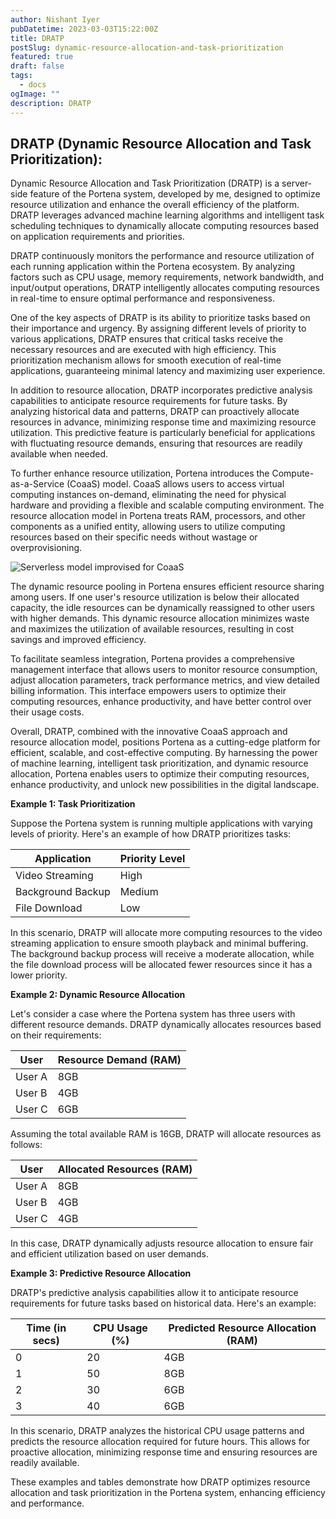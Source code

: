 ```yaml
---
author: Nishant Iyer
pubDatetime: 2023-03-03T15:22:00Z
title: DRATP
postSlug: dynamic-resource-allocation-and-task-prioritization
featured: true
draft: false
tags:
  - docs
ogImage: ""
description: DRATP
---
```


## DRATP (Dynamic Resource Allocation and Task Prioritization):

Dynamic Resource Allocation and Task Prioritization (DRATP) is a server-side feature of the Portena system, developed by me, designed to optimize resource utilization and enhance the overall efficiency of the platform. DRATP leverages advanced machine learning algorithms and intelligent task scheduling techniques to dynamically allocate computing resources based on application requirements and priorities.

DRATP continuously monitors the performance and resource utilization of each running application within the Portena ecosystem. By analyzing factors such as CPU usage, memory requirements, network bandwidth, and input/output operations, DRATP intelligently allocates computing resources in real-time to ensure optimal performance and responsiveness.

One of the key aspects of DRATP is its ability to prioritize tasks based on their importance and urgency. By assigning different levels of priority to various applications, DRATP ensures that critical tasks receive the necessary resources and are executed with high efficiency. This prioritization mechanism allows for smooth execution of real-time applications, guaranteeing minimal latency and maximizing user experience.

In addition to resource allocation, DRATP incorporates predictive analysis capabilities to anticipate resource requirements for future tasks. By analyzing historical data and patterns, DRATP can proactively allocate resources in advance, minimizing response time and maximizing resource utilization. This predictive feature is particularly beneficial for applications with fluctuating resource demands, ensuring that resources are readily available when needed.

To further enhance resource utilization, Portena introduces the Compute-as-a-Service (CoaaS) model. CoaaS allows users to access virtual computing instances on-demand, eliminating the need for physical hardware and providing a flexible and scalable computing environment. The resource allocation model in Portena treats RAM, processors, and other components as a unified entity, allowing users to utilize computing resources based on their specific needs without wastage or overprovisioning.

![Serverless model improvised for CoaaS](https://media.discordapp.net/attachments/971299427715272734/1116735543204886528/coaas.png?width=452&height=304)

The dynamic resource pooling in Portena ensures efficient resource sharing among users. If one user's resource utilization is below their allocated capacity, the idle resources can be dynamically reassigned to other users with higher demands. This dynamic resource allocation minimizes waste and maximizes the utilization of available resources, resulting in cost savings and improved efficiency.

To facilitate seamless integration, Portena provides a comprehensive management interface that allows users to monitor resource consumption, adjust allocation parameters, track performance metrics, and view detailed billing information. This interface empowers users to optimize their computing resources, enhance productivity, and have better control over their usage costs.

Overall, DRATP, combined with the innovative CoaaS approach and resource allocation model, positions Portena as a cutting-edge platform for efficient, scalable, and cost-effective computing. By harnessing the power of machine learning, intelligent task prioritization, and dynamic resource allocation, Portena enables users to optimize their computing resources, enhance productivity, and unlock new possibilities in the digital landscape.

**Example 1: Task Prioritization**

Suppose the Portena system is running multiple applications with varying levels of priority. Here's an example of how DRATP prioritizes tasks:

|Application        |Priority Level|
|-------------------|--------------|
|Video Streaming    |High          |
|Background Backup  |Medium        |
|File Download      |Low           |

In this scenario, DRATP will allocate more computing resources to the video streaming application to ensure smooth playback and minimal buffering. The background backup process will receive a moderate allocation, while the file download process will be allocated fewer resources since it has a lower priority.

**Example 2: Dynamic Resource Allocation**

Let's consider a case where the Portena system has three users with different resource demands. DRATP dynamically allocates resources based on their requirements:

|User  |Resource Demand (RAM)|
|------|--------------------|
|User A|8GB                 |
|User B|4GB                 |
|User C|6GB                 |

Assuming the total available RAM is 16GB, DRATP will allocate resources as follows:

|User  |Allocated Resources (RAM)|
|------|------------------------|
|User A|8GB                     |
|User B|4GB                     |
|User C|4GB                     |

In this case, DRATP dynamically adjusts resource allocation to ensure fair and efficient utilization based on user demands.

**Example 3: Predictive Resource Allocation**

DRATP's predictive analysis capabilities allow it to anticipate resource requirements for future tasks based on historical data. Here's an example:

|Time (in secs)|CPU Usage (%)|Predicted Resource Allocation (RAM)|
|--------------|--------------|-----------------------------------|
|0             |20            |4GB                                |
|1             |50            |8GB                                |
|2             |30            |6GB                                |
|3             |40            |6GB                                |

In this scenario, DRATP analyzes the historical CPU usage patterns and predicts the resource allocation required for future hours. This allows for proactive allocation, minimizing response time and ensuring resources are readily available.

These examples and tables demonstrate how DRATP optimizes resource allocation and task prioritization in the Portena system, enhancing efficiency and performance.
